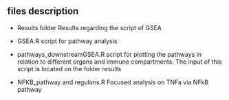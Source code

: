## files description
- Results folder
Results regarding the script of GSEA 

- GSEA.R 
script for pathway analysis

- pathways_downstreamGSEA.R
script for plotting the pathways in relation to different organs and immune compartments.
The input of this script is located on the folder results

- NFKB_pathway and regulons.R
Focused analysis on TNFa via NFkB pathway
